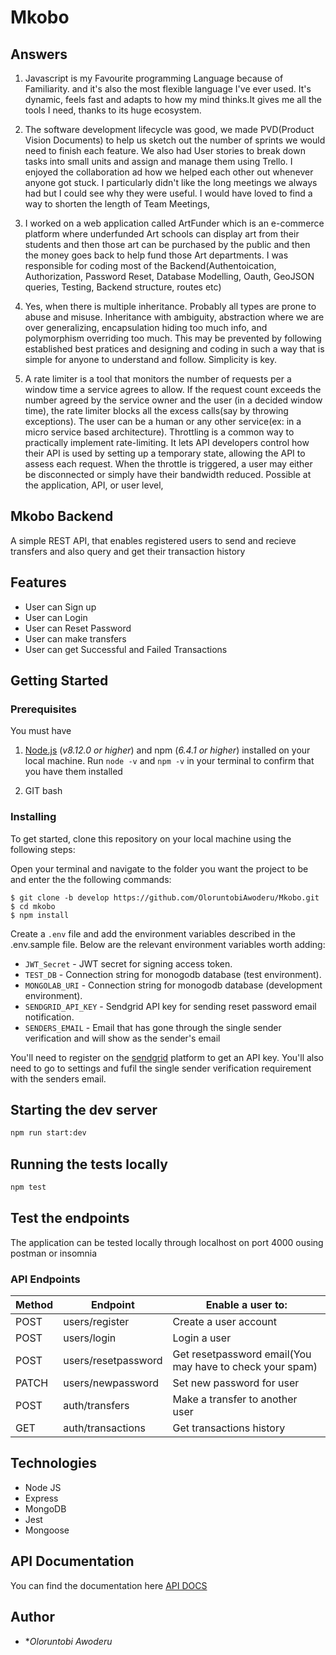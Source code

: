 # Mkobo

## Answers
1. Javascript is my Favourite programming Language because of Familiarity. and it's also the most flexible language I've ever used. 
It's dynamic, feels fast and adapts to how my mind thinks.It gives me all the tools I need, thanks to its huge ecosystem.

2. The software development lifecycle was good, we made PVD(Product Vision Documents) to help us sketch out the number of sprints we would need to finish each feature. We also had User stories to break down tasks into small units and assign and manage them using Trello. I enjoyed the collaboration ad how we helped each other out whenever anyone got stuck. I particularly didn't like the long meetings we always had but I could see why they were useful. I would have loved to find a way to shorten the length of Team Meetings,

3. I worked on a web application called ArtFunder which is an e-commerce platform where underfunded Art schools can display art from their students and then those art can be purchased by the public and then the money goes back to help fund those Art departments. I was responsible for coding most of the Backend(Authentoication, Authorization, Password Reset, Database Modelling, Oauth, GeoJSON queries, Testing, Backend structure, routes etc)

4. Yes, when there is multiple inheritance. Probably all types are prone to abuse and misuse. Inheritance with ambiguity, abstraction where we are over generalizing, encapsulation hiding too much info, and polymorphism overriding too much. This may be prevented by following established best pratices and designing and coding in such a way that is simple for anyone to understand and follow. Simplicity is key.

5. A rate limiter is a tool that monitors the number of requests per a window time a service agrees to allow. If the request count exceeds the number agreed by the service owner and the user (in a decided window time), the rate limiter blocks all the excess calls(say by throwing exceptions). The user can be a human or any other service(ex: in a micro service based architecture).
Throttling is a common way to practically implement rate-limiting. It lets API developers control how their API is used by setting up a temporary state, allowing the API to assess each request. When the throttle is triggered, a user may either be disconnected or simply have their bandwidth reduced.
Possible at the application, API, or user level, 

## Mkobo Backend
A simple REST API, that enables registered users to send and recieve transfers and also query and get their transaction history

## Features
- User can Sign up
- User can Login
- User can Reset Password
- User can make transfers
- User can get Successful and Failed Transactions

## Getting Started

### Prerequisites

You must have

1. [Node.js](https://nodejs.org/) (_v8.12.0 or higher_) and npm (_6.4.1 or higher_) installed on your local machine. Run `node -v` and `npm -v` in your terminal to confirm that you have them installed

2. GIT bash

### Installing

To get started, clone this repository on your local machine using the following steps:

Open your terminal and navigate to the folder you want the project to be and enter the the following commands:

```
$ git clone -b develop https://github.com/OloruntobiAwoderu/Mkobo.git
$ cd mkobo
$ npm install
```

Create a `.env` file and add the environment variables described in the .env.sample file. Below are the relevant environment variables worth adding:

- `JWT_Secret` - JWT secret for signing access token.
- `TEST_DB` - Connection string for monogodb database (test environment).
- `MONGOLAB_URI` - Connection string for monogodb database (development environment).
- `SENDGRID_API_KEY` - Sendgrid API key for sending reset password email notification.
- `SENDERS_EMAIL` - Email that has gone through the single sender verification and will show as the sender's email

You'll need to register on the [sendgrid](https://sendgrid.com/) platform to get an API key.  You'll also need to go to settings and fufil the single sender verification requirement with the senders email.

## Starting the dev server

```bash
npm run start:dev
```

## Running the tests locally

```bash
npm test
```

## Test the endpoints

The application can be tested locally through localhost on port 4000 ousing postman or insomnia


### API Endpoints


Method        | Endpoint      | Enable a user to: |
------------- | ------------- | ---------------
POST  | users/register | Create a user account  |
POST  | users/login  | Login a user |
POST | users/resetpassword | Get resetpassword email(You may have to check your spam)|
PATCH | users/newpassword  | Set new password for user |
POST | auth/transfers| Make a transfer to another user |
GET | auth/transactions | Get transactions history|



## Technologies

- Node JS
- Express
- MongoDB
- Jest
- Mongoose




## API Documentation

You can find the documentation here [API DOCS](https://documenter.getpostman.com/view/9555585/SzzkdxkG?version=latest)


## Author

- **Oloruntobi Awoderu*

